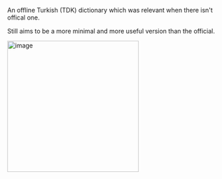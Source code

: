 An offline Turkish (TDK) dictionary which was relevant when there isn't offical one.

Still aims to be a more minimal and more useful version than the official.

<img src="https://github.com/user-attachments/assets/4cf66f97-869f-42aa-8559-67dc7a2cdbaf" alt="image" width="300"/>

